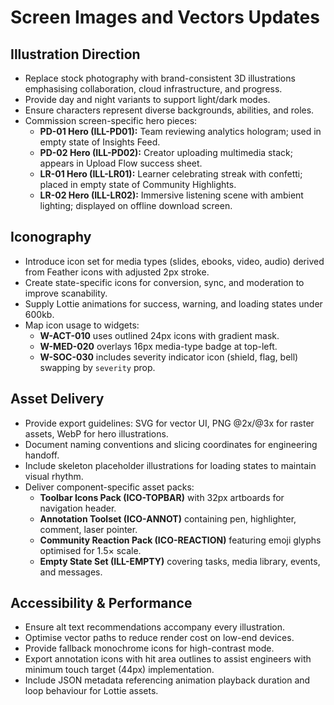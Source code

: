 # Screen Images and Vectors Updates

## Illustration Direction
- Replace stock photography with brand-consistent 3D illustrations emphasising collaboration, cloud infrastructure, and progress.
- Provide day and night variants to support light/dark modes.
- Ensure characters represent diverse backgrounds, abilities, and roles.
- Commission screen-specific hero pieces:
  - **PD-01 Hero (ILL-PD01):** Team reviewing analytics hologram; used in empty state of Insights Feed.
  - **PD-02 Hero (ILL-PD02):** Creator uploading multimedia stack; appears in Upload Flow success sheet.
  - **LR-01 Hero (ILL-LR01):** Learner celebrating streak with confetti; placed in empty state of Community Highlights.
  - **LR-02 Hero (ILL-LR02):** Immersive listening scene with ambient lighting; displayed on offline download screen.

## Iconography
- Introduce icon set for media types (slides, ebooks, video, audio) derived from Feather icons with adjusted 2px stroke.
- Create state-specific icons for conversion, sync, and moderation to improve scanability.
- Supply Lottie animations for success, warning, and loading states under 600kb.
- Map icon usage to widgets:
  - **W-ACT-010** uses outlined 24px icons with gradient mask.
  - **W-MED-020** overlays 16px media-type badge at top-left.
  - **W-SOC-030** includes severity indicator icon (shield, flag, bell) swapping by `severity` prop.

## Asset Delivery
- Provide export guidelines: SVG for vector UI, PNG @2x/@3x for raster assets, WebP for hero illustrations.
- Document naming conventions and slicing coordinates for engineering handoff.
- Include skeleton placeholder illustrations for loading states to maintain visual rhythm.
- Deliver component-specific asset packs:
  - **Toolbar Icons Pack (ICO-TOPBAR)** with 32px artboards for navigation header.
  - **Annotation Toolset (ICO-ANNOT)** containing pen, highlighter, comment, laser pointer.
  - **Community Reaction Pack (ICO-REACTION)** featuring emoji glyphs optimised for 1.5× scale.
  - **Empty State Set (ILL-EMPTY)** covering tasks, media library, events, and messages.

## Accessibility & Performance
- Ensure alt text recommendations accompany every illustration.
- Optimise vector paths to reduce render cost on low-end devices.
- Provide fallback monochrome icons for high-contrast mode.
- Export annotation icons with hit area outlines to assist engineers with minimum touch target (44px) implementation.
- Include JSON metadata referencing animation playback duration and loop behaviour for Lottie assets.
